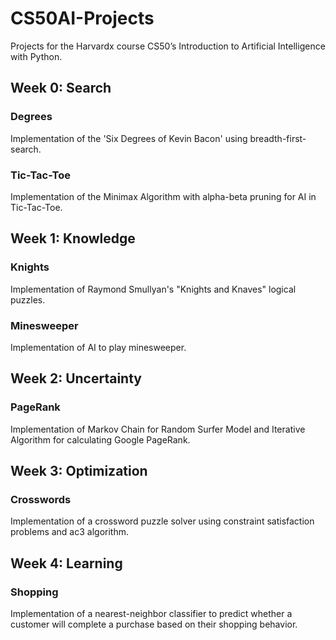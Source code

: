 # CS50AI-Projects
Projects for the Harvardx course CS50’s Introduction to Artificial Intelligence with Python.

## Week 0: Search
### Degrees
Implementation of the 'Six Degrees of Kevin Bacon' using breadth-first-search.

### Tic-Tac-Toe
Implementation of the Minimax Algorithm with alpha-beta pruning for AI in Tic-Tac-Toe.

## Week 1: Knowledge
### Knights
Implementation of Raymond Smullyan's "Knights and Knaves" logical puzzles.

### Minesweeper
Implementation of AI to play minesweeper.

## Week 2: Uncertainty

### PageRank
Implementation of Markov Chain for Random Surfer Model and Iterative Algorithm for calculating Google PageRank.

## Week 3: Optimization

### Crosswords
Implementation of a crossword puzzle solver using constraint satisfaction problems and ac3 algorithm.

## Week 4: Learning

### Shopping
Implementation of a nearest-neighbor classifier to predict whether a customer will complete a purchase based on their shopping behavior.